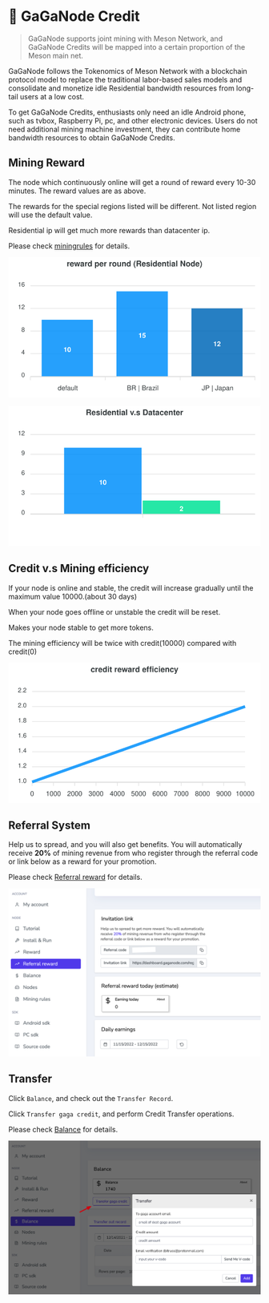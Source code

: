 # 🦆 GaGaNode Credit

>GaGaNode supports joint mining with Meson Network, and GaGaNode Credits will be mapped into a certain proportion of the Meson main net.

GaGaNode follows the Tokenomics of Meson Network with a blockchain protocol model to replace the traditional labor-based sales models and consolidate and monetize idle Residential bandwidth resources from long-tail users at a low cost.

To get GaGaNode Credits, enthusiasts only need an idle Android phone, such as tvbox, Raspberry Pi, pc, and other electronic devices. Users do not need additional mining machine investment, they can contribute home bandwidth resources to obtain GaGaNode Credits.

## Mining Reward

The node which continuously online will get a round of reward every 10-30 minutes. The reward values are as above.

The rewards for the special regions listed will be different. Not listed region will use the default value.

Residential ip will get much more rewards than datacenter ip.

Please check [miningrules](https://dashboard.gaganode.com/mining_rules) for details.

![](./../images/../src/images/credit/reward-per-round.svg)

![](./../images/../src/images/credit/residential-datacenter.svg)

## Credit v.s Mining efficiency

If your node is online and stable, the credit will increase gradually until the maximum value 10000.(about 30 days)

When your node goes offline or unstable the credit will be reset.

Makes your node stable to get more tokens.

The mining efficiency will be twice with credit(10000) compared with credit(0)

![](./../images/../src/images/credit/reward-efficiency.svg)

## Referral System

Help us to spread, and you will also get benefits. You will automatically receive **20%** of mining revenue from who register through the referral code or link below as a reward for your promotion.

Please check [Referral reward](https://dashboard.gaganode.com/referral_reward) for details.

![](./../images/../src/images/credit/referral-system-2.png)

## Transfer

Click `Balance`, and check out the `Transfer Record`.

Click `Transfer gaga credit`, and perform Credit Transfer operations.

Please check [Balance](https://dashboard.gaganode.com/credit_balance) for details.

![](./../images/../src/images/credit/transfer.png)
